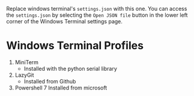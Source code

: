 Replace windows terminal's `settings.json` with this one.
You can access the `settings.json` by selecting the `Open JSON file` button in the lower left corner of the Windows Terminal settings page.

# Windows Terminal Profiles

1. MiniTerm
   - Installed with the python serial library
2. LazyGit
   - Installed from Github
3. Powershell 7 Installed from microsoft 


